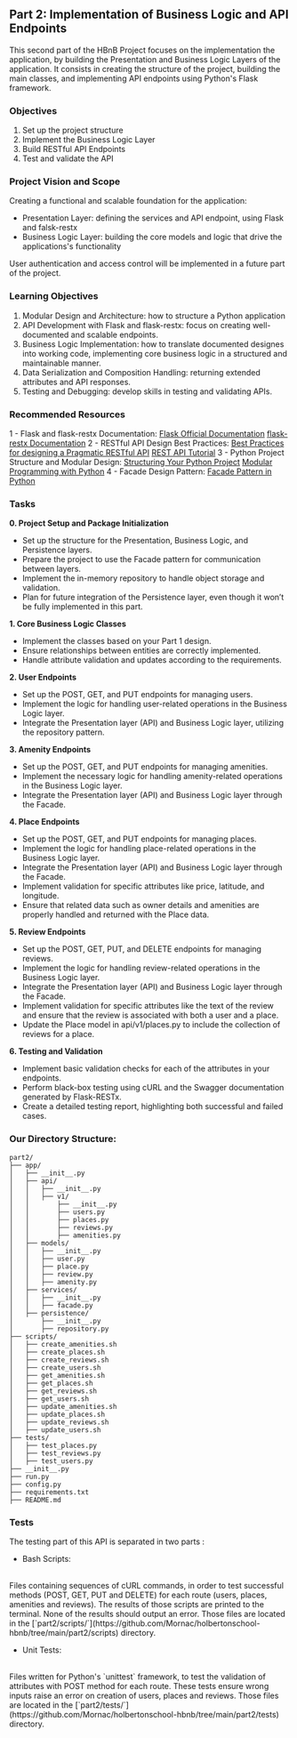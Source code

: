 ## **Part 2: Implementation of Business Logic and API Endpoints**

This second part of the HBnB Project focuses on the implementation the application, by building the Presentation and Business Logic Layers of the application. It consists in creating the structure of the project, building the main classes, and implementing API endpoints using Python's Flask framework.

### **Objectives**
1. Set up the project structure
2. Implement the Business Logic Layer
3. Build RESTful API Endpoints
4. Test and validate the API

### **Project Vision and Scope**
Creating a functional and scalable foundation for the application:  
- Presentation Layer: defining the services and API endpoint, using Flask and falsk-restx
- Business Logic Layer: building the core models and logic that drive the applications's functionality

User authentication and access control will be implemented in a future part of the project.

### **Learning Objectives**
1. Modular Design and Architecture: how to structure a Python application  
2. API Development with Flask and flask-restx: focus on creating well-documented and scalable endpoints.
3. Business Logic Implementation: how to translate documented designes into working code, implementing core business logic in a structured and maintainable manner.
4. Data Serialization and Composition Handling: returning extended attributes and API responses.
5. Testing and Debugging: develop skills in testing and validating APIs.

### **Recommended Resources**
1 - Flask and flask-restx Documentation:
[Flask Official Documentation](https://flask.palletsprojects.com/en/stable/)
[flask-restx Documentation](https://flask-restx.readthedocs.io/en/latest/)
2 - RESTful API Design Best Practices:
[Best Practices for designing a Pragmatic RESTful API](https://www.vinaysahni.com/best-practices-for-a-pragmatic-restful-api)
[REST API Tutorial](https://restfulapi.net/)
3 - Python Project Structure and Modular Design:
[Structuring Your Python Project](https://docs.python-guide.org/writing/structure/)
[Modular Programming with Python](https://realpython.com/python-modules-packages/)
4 - Facade Design Pattern:
[Facade Pattern in Python](https://refactoring.guru/design-patterns/facade/python/example)

### **Tasks**  
**0. Project Setup and Package Initialization**
- Set up the structure for the Presentation, Business Logic, and Persistence layers.
- Prepare the project to use the Facade pattern for communication between layers.
- Implement the in-memory repository to handle object storage and validation.
- Plan for future integration of the Persistence layer, even though it won’t be fully implemented in this part.

**1. Core Business Logic Classes**
- Implement the classes based on your Part 1 design.
- Ensure relationships between entities are correctly implemented.
- Handle attribute validation and updates according to the requirements.

**2. User Endpoints**
- Set up the POST, GET, and PUT endpoints for managing users.
- Implement the logic for handling user-related operations in the Business Logic layer.
- Integrate the Presentation layer (API) and Business Logic layer, utilizing the repository pattern.

**3. Amenity Endpoints**
- Set up the POST, GET, and PUT endpoints for managing amenities.
- Implement the necessary logic for handling amenity-related operations in the Business Logic layer.
- Integrate the Presentation layer (API) and Business Logic layer through the Facade.

**4. Place Endpoints**
- Set up the POST, GET, and PUT endpoints for managing places.
- Implement the logic for handling place-related operations in the Business Logic layer.
- Integrate the Presentation layer (API) and Business Logic layer through the Facade.
- Implement validation for specific attributes like price, latitude, and longitude.
- Ensure that related data such as owner details and amenities are properly handled and returned with the Place data.

**5. Review Endpoints**
- Set up the POST, GET, PUT, and DELETE endpoints for managing reviews.
- Implement the logic for handling review-related operations in the Business Logic layer.
- Integrate the Presentation layer (API) and Business Logic layer through the Facade.
- Implement validation for specific attributes like the text of the review and ensure that the review is associated with both a user and a place.
- Update the Place model in api/v1/places.py to include the collection of reviews for a place.

**6. Testing and Validation**
- Implement basic validation checks for each of the attributes in your endpoints.
- Perform black-box testing using cURL and the Swagger documentation generated by Flask-RESTx.
- Create a detailed testing report, highlighting both successful and failed cases.

### Our Directory Structure:
```
part2/
├── app/
│   ├── __init__.py
│   ├── api/
│   │   ├── __init__.py
│   │   ├── v1/
│   │       ├── __init__.py
│   │       ├── users.py
│   │       ├── places.py
│   │       ├── reviews.py
│   │       ├── amenities.py
│   ├── models/
│   │   ├── __init__.py
│   │   ├── user.py
│   │   ├── place.py
│   │   ├── review.py
│   │   ├── amenity.py
│   ├── services/
│   │   ├── __init__.py
│   │   ├── facade.py
│   ├── persistence/
│       ├── __init__.py
│       ├── repository.py
├── scripts/
│   ├── create_amenities.sh
│   ├── create_places.sh
│   ├── create_reviews.sh
│   ├── create_users.sh
│   ├── get_amenities.sh
│   ├── get_places.sh
│   ├── get_reviews.sh
│   ├── get_users.sh
│   ├── update_amenities.sh
│   ├── update_places.sh
│   ├── update_reviews.sh
│   ├── update_users.sh
├── tests/
│   ├── test_places.py
│   ├── test_reviews.py
│   ├── test_users.py
├── __init__.py
├── run.py
├── config.py
├── requirements.txt
├── README.md
```  

### **Tests**  
The testing part of this API is separated in two parts :

- Bash Scripts:
<br>
Files containing sequences of cURL commands, in order to test successful methods (POST, GET, PUT and DELETE) for each route (users, places, amenities and reviews). The results of those scripts are printed to the terminal. None of the results should output an error.  Those files are located in the [`part2/scripts/`](https://github.com/Mornac/holbertonschool-hbnb/tree/main/part2/scripts) directory.

- Unit Tests:
<br>
Files written for Python's `unittest` framework, to test the validation of attributes with POST method for each route. These tests ensure wrong inputs raise an error on creation of users, places and reviews. Those files are located in the [`part2/tests/`](https://github.com/Mornac/holbertonschool-hbnb/tree/main/part2/tests) directory.
